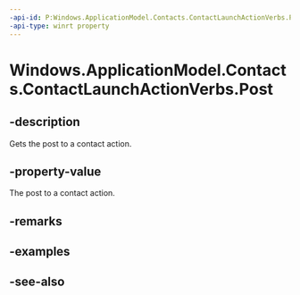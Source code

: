 ```yaml
---
-api-id: P:Windows.ApplicationModel.Contacts.ContactLaunchActionVerbs.Post
-api-type: winrt property
---
```


<!-- Property syntax
public string Post { get; }
-->

# Windows.ApplicationModel.Contacts.ContactLaunchActionVerbs.Post

## -description
Gets the post to a contact action.

## -property-value
The post to a contact action.

## -remarks

## -examples

## -see-also

